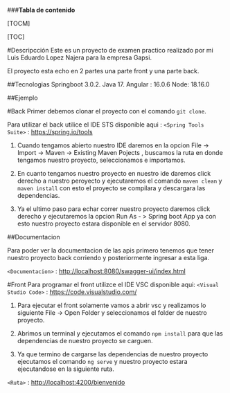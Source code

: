 ###**Tabla de contenido**


[TOCM]

[TOC]




#Descripcción
Este es un proyecto de examen practico realizado por mi Luis Eduardo Lopez Najera para la empresa Gapsi.

El proyecto esta echo en 2 partes una parte front y una parte back.

##Tecnologias
Springboot 3.0.2.
Java 17.
Angular : 16.0.6
Node: 18.16.0

##Ejemplo



#Back
Primer debemos clonar el proyecto con el comando `git clone`.

Para utilizar el back utilice el IDE STS disponible aqui : 
`<Spring Tools Suite>` : <https://spring.io/tools>

1. Cuando tengamos abierto nuestro IDE daremos en la opcion
File -> Import -> Maven -> Existing Maven Pojects , buscamos la ruta en donde tengamos nuestro proyecto, seleccionamos e importamos.

2. En cuanto tengamos nuestro proyecto en nuestro ide daremos click derecho a nuestro peroyecto y ejecutaremos el comando  `maven clean` y  `maven install` con esto el proyecto se compilara y descargara las dependencias.

3. Ya el ultimo paso para echar correr nuestro proyecto daremos click derecho y ejecutaremos la opcion Run As - > Spring boot App ya con esto nuestro proyecto estara disponible en el servidor 8080.

##Documentacion

Para poder ver la documentacion de las apis primero tenemos que tener nuestro proyecto back corriendo y posteriormente ingresar a esta liga.

`<Documentacion>` : <http://localhost:8080/swagger-ui/index.html>

#Front
Para programar el front utilizce el IDE VSC disponible aqui: 
`<Visual Studio Code>` : <https://code.visualstudio.com/>

1. Para ejecutar el front solamente vamos a abrir vsc y realizamos lo siguiente
    File -> Open Folder y seleccionamos el folder de nuestro proyecto.

2. Abrimos un terminal y ejecutamos el comando `npm install` para que las dependencias de nuestro proyecto se carguen.

3. Ya que termino de cargarse las dependencias de nuestro proyecto ejecutamos el comando `ng serve` y nuestro proyecto estara ejecutandose en la siguiente ruta.

`<Ruta>` : <http://localhost:4200/bienvenido>
